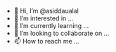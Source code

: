 - 👋 Hi, I’m @asiddaualal
- 👀 I’m interested in ...
- 🌱 I’m currently learning ...
- 💞️ I’m looking to collaborate on ...
- 📫 How to reach me ...

<!---
asiddaualal/asiddaualal is a ✨ special ✨ repository because its `README.md` (this file) appears on your GitHub profile.
You can click the Preview link to take a look at your changes.
--->
